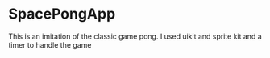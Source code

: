 # SpacePongApp
This is an imitation of the classic game pong.
I used uikit and sprite kit and a timer to handle the game
